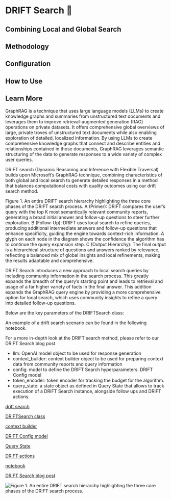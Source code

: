 # DRIFT Search 🔎

## Combining Local and Global Search

## Methodology

## Configuration

## How to Use

## Learn More

GraphRAG is a technique that uses large language models (LLMs) to create knowledge graphs and summaries from unstructured text documents and leverages them to improve retrieval-augmented generation (RAG) operations on private datasets. It offers comprehensive global overviews of large, private troves of unstructured text documents while also enabling exploration of detailed, localized information. By using LLMs to create comprehensive knowledge graphs that connect and describe entities and relationships contained in those documents, GraphRAG leverages semantic structuring of the data to generate responses to a wide variety of complex user queries.

DRIFT search (Dynamic Reasoning and Inference with Flexible Traversal) builds upon Microsoft’s GraphRAG technique, combining characteristics of both global and local search to generate detailed responses in a method that balances computational costs with quality outcomes using our drift search method.



Figure 1. An entire DRIFT search hierarchy highlighting the three core phases of the DRIFT search process. A (Primer): DRIFT compares the user’s query with the top K most semantically relevant community reports, generating a broad initial answer and follow-up questions to steer further exploration. B (Follow-Up): DRIFT uses local search to refine queries, producing additional intermediate answers and follow-up questions that enhance specificity, guiding the engine towards context-rich information. A glyph on each node in the diagram shows the confidence the algorithm has to continue the query expansion step.  C (Output Hierarchy): The final output is a hierarchical structure of questions and answers ranked by relevance, reflecting a balanced mix of global insights and local refinements, making the results adaptable and comprehensive.

DRIFT Search introduces a new approach to local search queries by including community information in the search process. This greatly expands the breadth of the query’s starting point and leads to retrieval and usage of a far higher variety of facts in the final answer. This addition expands the GraphRAG query engine by providing a more comprehensive option for local search, which uses community insights to refine a query into detailed follow-up questions.

Below are the key parameters of the DRIFTSearch class:

An example of a drift search scenario can be found in the following notebook.

For a more in-depth look at the DRIFT search method, please refer to our DRIFT Search blog post

- llm: OpenAI model object to be used for response generation
- context_builder: context builder object to be used for preparing context data from community reports and query information
- config: model to define the DRIFT Search hyperparameters. DRIFT Config model
- token_encoder: token encoder for tracking the budget for the algorithm.
- query_state: a state object as defined in Query State that allows to track execution of a DRIFT Search instance, alongside follow ups and DRIFT actions.

[drift search](https://github.com/microsoft/graphrag/blob/main//graphrag/query/structured_search/drift_search/)

[DRIFTSearch class](https://github.com/microsoft/graphrag/blob/main//graphrag/query/structured_search/drift_search/search.py)

[context builder](https://github.com/microsoft/graphrag/blob/main/graphrag/query/structured_search/drift_search/drift_context.py)

[DRIFT Config model](https://github.com/microsoft/graphrag/blob/main/graphrag/config/models/drift_search_config.py)

[Query State](https://github.com/microsoft/graphrag/blob/main/graphrag/query/structured_search/drift_search/state.py)

[DRIFT actions](https://github.com/microsoft/graphrag/blob/main/graphrag/query/structured_search/drift_search/action.py)

[notebook](https://microsoft.github.io/graphrag/../../examples_notebooks/drift_search/)

[DRIFT Search blog post](https://www.microsoft.com/en-us/research/blog/introducing-drift-search-combining-global-and-local-search-methods-to-improve-quality-and-efficiency/)

![Figure 1. An entire DRIFT search hierarchy highlighting the three core phases of the DRIFT search process.](https://microsoft.github.io/graphrag/../../img/drift-search-diagram.png)

